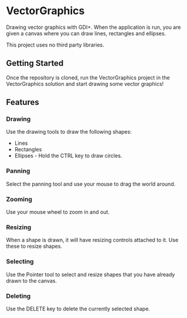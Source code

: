 # VectorGraphics
Drawing vector graphics with GDI+. When the application is run, you are given a canvas where you can draw lines, rectangles and ellipses.

This project uses no third party libraries.

## Getting Started
Once the repository is cloned, run the VectorGraphics project in the VectorGraphics solution and start drawing some vector graphics!

## Features

### Drawing
Use the drawing tools to draw the following shapes:

- Lines
- Rectangles
- Ellipses - Hold the CTRL key to draw circles.

### Panning
Select the panning tool and use your mouse to drag the world around.

### Zooming
Use your mouse wheel to zoom in and out.

### Resizing
When a shape is drawn, it will have resizing controls attached to it. Use these to resize shapes.

### Selecting
Use the Pointer tool to select and resize shapes that you have already drawn to the canvas.

### Deleting
Use the DELETE key to delete the currently selected shape.
